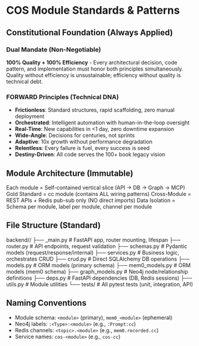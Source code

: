 # COS Module Standards & Patterns

## Constitutional Foundation (Always Applied)

### Dual Mandate (Non-Negotiable)
**100% Quality + 100% Efficiency** - Every architectural decision, code pattern, and implementation must honor both principles simultaneously. Quality without efficiency is unsustainable; efficiency without quality is technical debt.

### FORWARD Principles (Technical DNA)
- **Frictionless**: Standard structures, rapid scaffolding, zero manual deployment
- **Orchestrated**: Intelligent automation with human-in-the-loop oversight
- **Real-Time**: New capabilities in <1 day, zero downtime expansion
- **Wide-Angle**: Decisions for centuries, not sprints
- **Adaptive**: 10x growth without performance degradation
- **Relentless**: Every failure is fuel, every success is seed
- **Destiny-Driven**: All code serves the 100+ book legacy vision

## Module Architecture (Immutable)

Each module = Self-contained vertical slice (API → DB → Graph → MCP)
Gold Standard = cc module (contains ALL wiring patterns)
Cross-Module = REST APIs + Redis pub-sub only (NO direct imports)
Data Isolation = Schema per module, label per module, channel per module

## File Structure (Standard)
backend/<module>/
├── <module>_main.py     # FastAPI app, router mounting, lifespan
├── router.py            # API endpoints, request validation
├── schemas.py           # Pydantic models (request/response/internal)
├── services.py          # Business logic, orchestrates CRUD
├── crud.py              # Direct SQLAlchemy DB operations
├── models.py            # ORM models (primary schema)
├── mem0_models.py       # ORM models (mem0 schema)
├── graph_models.py      # Neo4j node/relationship definitions
├── deps.py              # FastAPI dependencies (DB, Redis sessions)
├── utils.py             # Module utilities
└── tests/               # All pytest tests (unit, integration, API)

## Naming Conventions
- Module schema: `<module>` (primary), `mem0_<module>` (ephemeral)
- Neo4j labels: `:<Type>:<module>` (e.g., `:Prompt:cc`)
- Redis channels: `<topic>.<module>` (e.g., `mem0.recorded.cc`)
- Service names: `cos-<module>` (e.g., `cos-cc`)
